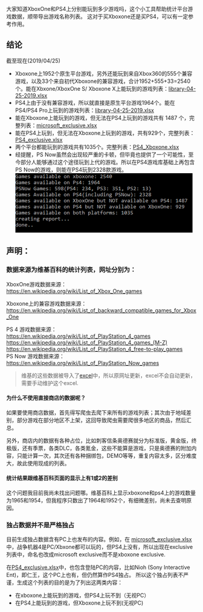大家知道XboxOne和PS4上分别能玩到多少游戏吗，这个小工具帮助统计平台游戏数据，顺带导出游戏名称列表。
这对于买Xboxone还是买PS4，可以有一定参考作用。

## 结论
截至现在(2019/04/25)
* Xboxone上1952个原生平台游戏，另外还能玩到来自Xbox360的555个兼容游戏，以及33个来自初代Xboxone的兼容游戏，合计1952+555+33=2540个。能在Xbxone/XboxOne S/ Xboxone X上能玩到的游戏列表：[library-04-25-2019.xlsx](GameCounter/library-04-25-2019.xlsx)
* PS4上由于没有兼容游戏，所以就直接是原生平台游戏1964个。能在PS4/PS4 Pro上玩到的游戏列表：[library-04-25-2019.xlsx](GameCounter/library-04-25-2019.xlsx)
* 能在Xboxone上能玩到的游戏，但无法在PS4上玩到的游戏共有 1487 个，完整列表：[microsoft_exclusive.xlsx](GameCounter/microsoft_exclusive.xlsx)
* 能在PS4上玩到，但无法在Xboxone上玩到的游戏，共有929个，完整列表： [PS4_exclusive.xlsx](GameCounter/PS4_exclusive.xlsx)
* 两个平台都能玩到的游戏共有1035个。完整列表：[PS4_Xboxone.xlsx](GameCounter/PS4_Xboxone.xlsx)
* 经提醒，PS Now虽然会出现较严重的卡顿，但毕竟也提供了一个可能性，至今部分人能够通过这个途径玩到上代的游戏。所以在PS4游戏库基础上再包含PS Now的游戏，则能在PS4玩到2328款游戏。  
![screenshot](GameCounter/screenshot.png "screenshot")

## 声明：
### 数据来源为维基百科的统计列表，网址分别为：

XboxOne游戏数据来源：  
https://en.wikipedia.org/wiki/List_of_Xbox_One_games

Xboxone上的兼容游戏数据来源：  
https://en.wikipedia.org/wiki/List_of_backward_compatible_games_for_Xbox_One

PS 4 游戏数据来源：  
https://en.wikipedia.org/wiki/List_of_PlayStation_4_games  
https://en.wikipedia.org/wiki/List_of_PlayStation_4_games_(M-Z)  
https://en.wikipedia.org/wiki/List_of_PlayStation_4_free-to-play_games  
PS Now 游戏数据来源：  
https://en.wikipedia.org/wiki/List_of_PlayStation_Now_games


> 维基的这些数据被导入了[excel](GameCounter/library-04-25-2019.xlsx)中，所以原网址更新，excel不会自动更新，需要手动维护这个excel.

#### 为什么不使用直接商店的数据呢？
如果要使用商店数据，首先得写爬虫去爬下来所有的游戏列表；其次由于地域差别，部分游戏在部分地区不上架，这回导致爬虫需要爬很多地区的商品，然后汇总。

另外，商店内的数据有各种占位，比如刺客信条奥德赛就分为标准版，黄金版，终极版，还有季票，各类DLC，各类氪金，这些不能算是游戏，只是奥德赛的附加内容，只能计算一次，其次还有各种捆绑包，DEMO等等，重复内容太多，区分难度大，故此使用现成的列表。

#### 统计结果跟维基百科页面的显示上有1或2的差别
这个问题我目前我尚未找出问题哪。维基百科上显示xboxone和ps4上的游戏数量为1965和1954，但我程序只数出了1964和1952个，有细微差别，尚未去查明原因。

### 独占数据并不是严格独占
目前生成独占数据含有PC上也发布的内容。例如，在 [microsoft_exclusive.xlsx](GameCounter/microsoft_exclusive.xlsx)中，战争机器4是PC/Xbxone都可以玩的，但PS4上没有，所以出现在exclusive列表中，命名也改成microsoft exclusive而不是xboxone exclusive.

在[PS4_exclusive.xlsx](GameCounter/PS4_exclusive.xlsx)中，也包含登陆PC的内容，比如Nioh	(Sony Interactive Ent)，即仁王，这个PC上也有，但仍然算作PS4独占。
所以这个独占列表不严谨，生成这个列表的目的是为了列出这两类内容：
* 在xboxone上能玩到的游戏，但PS4上玩不到（无视PC）
* 在PS4上能玩到的游戏，但Xboxone上玩不到(无视PC)